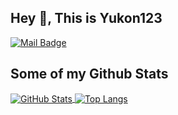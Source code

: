 ## Hey 👋, This is Yukon123

[![Mail Badge](https://img.shields.io/badge/-yukon123@foxmail.com-c14438?style=flat&logo=Gmail&logoColor=white&link=mailto:yukon123@foxmail.com)](mailto:yukon123@foxmail.com) 
## Some of my Github Stats
<a href="https://github.com/yukon123">
  <img align="center" alt="GitHub Stats" src="https://github-readme-stats.vercel.app/api?username=yukon123&show_icons=true&include_all_commits=true" />
</a>
<a href="https://github.com/yukon123">
  <img align="center" alt="Top Langs" src="https://github-readme-stats.vercel.app/api/top-langs/?username=yukon123&layout=compact" />
</a>


<!--
**yukon123/yukon123** is a ✨ _special_ ✨ repository because its `README.md` (this file) appears on your GitHub profile.

Here are some ideas to get you started:

- 🔭 I’m currently working on ...
- 🌱 I’m currently learning ...
- 👯 I’m looking to collaborate on ...
- 🤔 I’m looking for help with ...
- 💬 Ask me about ...
- 📫 How to reach me: ...
- 😄 Pronouns: ...
- ⚡ Fun fact: ...
-->

